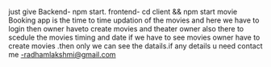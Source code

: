 just give
Backend- npm start.
frontend- cd client && npm start
movie Booking app is the time to time updation of the movies and here we have to login then owner haveto create movies and theater owner also there to scedule the movies timing and date 
if we have to see movies owner have to create movies .then only we can see the datails.if any details u need contact me -radhamlakshmi@gmail.com
